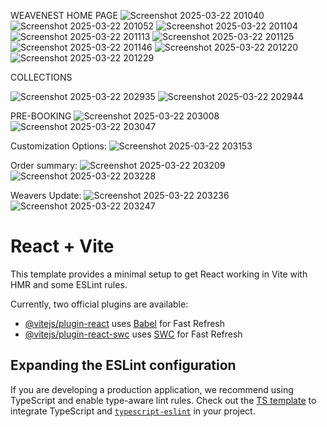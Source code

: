 WEAVENEST HOME PAGE
![Screenshot 2025-03-22 201040](https://github.com/user-attachments/assets/bb304dfc-cdd8-42f8-a894-3dd8af647c84)
![Screenshot 2025-03-22 201052](https://github.com/user-attachments/assets/8a013a9a-766b-40df-8b93-fa350313a7dc)
![Screenshot 2025-03-22 201104](https://github.com/user-attachments/assets/c279195e-27c4-46f6-9ec1-a6119f24b977)
![Screenshot 2025-03-22 201113](https://github.com/user-attachments/assets/f8dcf848-a74f-402b-8bbb-e619c566ef07)
![Screenshot 2025-03-22 201125](https://github.com/user-attachments/assets/408c7115-b84a-4df5-89b4-5774af55c28d)
![Screenshot 2025-03-22 201146](https://github.com/user-attachments/assets/e6dd54cb-50c5-4333-826a-505a6fc6c499)
![Screenshot 2025-03-22 201220](https://github.com/user-attachments/assets/fec15914-13bc-42bf-b2c8-6e7c615efdd5)
![Screenshot 2025-03-22 201229](https://github.com/user-attachments/assets/6d89315b-01cd-45ff-aff7-4c9ad89f03fa)

COLLECTIONS

![Screenshot 2025-03-22 202935](https://github.com/user-attachments/assets/ad6ac849-e0ab-4698-b057-e7832b789534)
![Screenshot 2025-03-22 202944](https://github.com/user-attachments/assets/391edf33-ff2b-4c07-8a31-0eabe369d438)


PRE-BOOKING
![Screenshot 2025-03-22 203008](https://github.com/user-attachments/assets/d183273f-d3e6-4e7c-8892-d7a6afd0a350)
![Screenshot 2025-03-22 203047](https://github.com/user-attachments/assets/4824bd11-d7e2-47a5-9a34-37cbce769aba)

Customization Options:
![Screenshot 2025-03-22 203153](https://github.com/user-attachments/assets/f9f7648f-d461-4621-8d5f-05ba937f9246)

Order summary: 
![Screenshot 2025-03-22 203209](https://github.com/user-attachments/assets/7058cae9-47a7-497a-987c-eb5d80d787e4)
![Screenshot 2025-03-22 203228](https://github.com/user-attachments/assets/e4a66934-659b-4ed6-ab57-d91d1a5d1f2a)


Weavers Update:
![Screenshot 2025-03-22 203236](https://github.com/user-attachments/assets/ad8258e1-9584-4efb-9fa7-be23edc56ecd)
![Screenshot 2025-03-22 203247](https://github.com/user-attachments/assets/63426ad1-265a-4a4e-8c65-20e5b45c4d19)










# React + Vite

This template provides a minimal setup to get React working in Vite with HMR and some ESLint rules.

Currently, two official plugins are available:

- [@vitejs/plugin-react](https://github.com/vitejs/vite-plugin-react/blob/main/packages/plugin-react/README.md) uses [Babel](https://babeljs.io/) for Fast Refresh
- [@vitejs/plugin-react-swc](https://github.com/vitejs/vite-plugin-react-swc) uses [SWC](https://swc.rs/) for Fast Refresh

## Expanding the ESLint configuration

If you are developing a production application, we recommend using TypeScript and enable type-aware lint rules. Check out the [TS template](https://github.com/vitejs/vite/tree/main/packages/create-vite/template-react-ts) to integrate TypeScript and [`typescript-eslint`](https://typescript-eslint.io) in your project.
